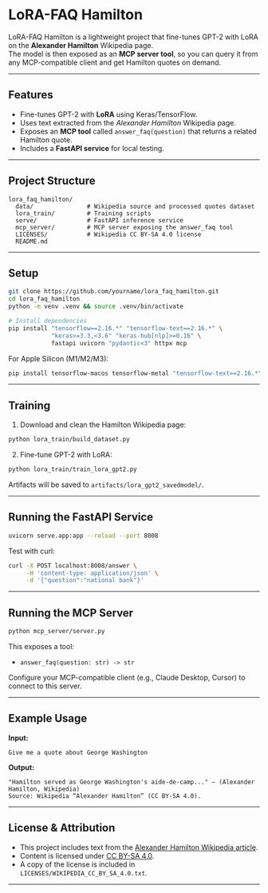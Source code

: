 # LoRA-FAQ Hamilton

LoRA-FAQ Hamilton is a lightweight project that fine-tunes GPT-2 with LoRA on the **Alexander Hamilton** Wikipedia page.  
The model is then exposed as an **MCP server tool**, so you can query it from any MCP-compatible client and get Hamilton quotes on demand.

---

## Features
- Fine-tunes GPT-2 with **LoRA** using Keras/TensorFlow.  
- Uses text extracted from the *Alexander Hamilton* Wikipedia page.  
- Exposes an **MCP tool** called `answer_faq(question)` that returns a related Hamilton quote.  
- Includes a **FastAPI service** for local testing.  

---

## Project Structure
```
lora_faq_hamilton/
  data/               # Wikipedia source and processed quotes dataset
  lora_train/         # Training scripts
  serve/              # FastAPI inference service
  mcp_server/         # MCP server exposing the answer_faq tool
  LICENSES/           # Wikipedia CC BY-SA 4.0 license
  README.md
```

---

## Setup

```bash
git clone https://github.com/yourname/lora_faq_hamilton.git
cd lora_faq_hamilton
python -m venv .venv && source .venv/bin/activate

# Install dependencies
pip install "tensorflow==2.16.*" "tensorflow-text==2.16.*" \
            "keras>=3.3,<3.6" "keras-hub[nlp]>=0.16" \
            fastapi uvicorn "pydantic<3" httpx mcp
```

For Apple Silicon (M1/M2/M3):
```bash
pip install tensorflow-macos tensorflow-metal "tensorflow-text==2.16.*"
```

---

## Training

1. Download and clean the Hamilton Wikipedia page:
```bash
python lora_train/build_dataset.py
```

2. Fine-tune GPT-2 with LoRA:
```bash
python lora_train/train_lora_gpt2.py
```

Artifacts will be saved to `artifacts/lora_gpt2_savedmodel/`.

---

## Running the FastAPI Service

```bash
uvicorn serve.app:app --reload --port 8008
```

Test with curl:
```bash
curl -X POST localhost:8008/answer \
     -H 'content-type: application/json' \
     -d '{"question":"national bank"}'
```

---

## Running the MCP Server

```bash
python mcp_server/server.py
```

This exposes a tool:
- `answer_faq(question: str) -> str`

Configure your MCP-compatible client (e.g., Claude Desktop, Cursor) to connect to this server.

---

## Example Usage

**Input:**  
```
Give me a quote about George Washington
```

**Output:**  
```
"Hamilton served as George Washington's aide-de-camp..." — (Alexander Hamilton, Wikipedia)
Source: Wikipedia “Alexander Hamilton” (CC BY-SA 4.0).
```

---

## License & Attribution

- This project includes text from the [Alexander Hamilton Wikipedia article](https://en.wikipedia.org/wiki/Alexander_Hamilton).  
- Content is licensed under [CC BY-SA 4.0](https://creativecommons.org/licenses/by-sa/4.0/).  
- A copy of the license is included in `LICENSES/WIKIPEDIA_CC_BY_SA_4.0.txt`.  

---

 
